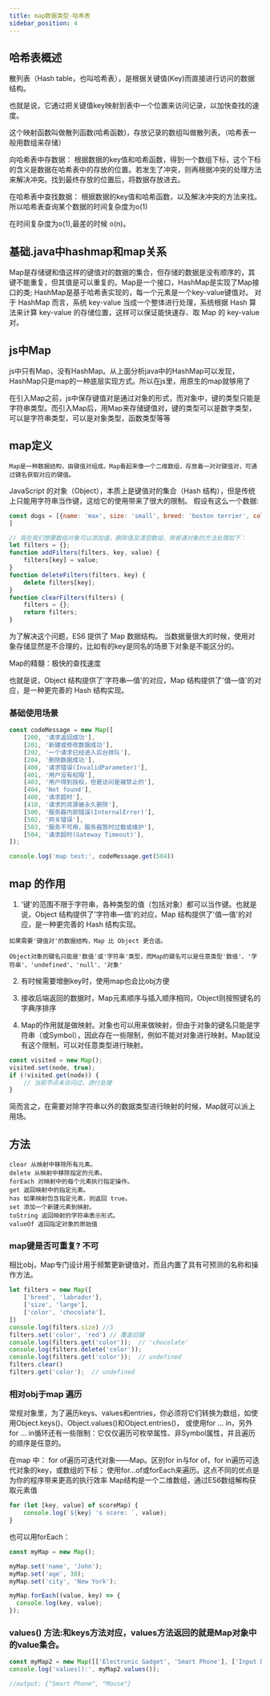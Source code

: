 ```yaml
---
title: map数据类型-哈希表
sidebar_position: 4
---
```


## 哈希表概述
散列表（Hash table，也叫哈希表），是根据关键值(Key)而直接进行访问的数据结构。

也就是说，它通过把关键值key映射到表中一个位置来访问记录，以加快查找的速度。

这个映射函数叫做散列函数(哈希函数)，存放记录的数组叫做散列表。（哈希表一般用数组来存储）

向哈希表中存数据：
根据数据的key值和哈希函数，得到一个数组下标，这个下标的含义是数据在哈希表中的存放的位置。若发生了冲突，则再根据冲突的处理方法来解决冲突。找到最终存放的位置后，将数据存放进去。

在哈希表中查找数据：
根据数据的key值和哈希函数，以及解决冲突的方法来找。
所以哈希表查询某个数据的时间复杂度为o(1)

在时间复杂度为o(1),最差的时候 o(n)。

## 基础.java中hashmap和map关系
Map是存储键和值这样的键值对的数据的集合，但存储的数据是没有顺序的，其键不能重复，但其值是可以重复的。Map是一个接口，HashMap是实现了Map接口的类;
HashMap是基于哈希表实现的，每一个元素是一个key-value键值对。
对于 HashMap 而言，系统 key-value 当成一个整体进行处理，系统根据 Hash 算法来计算 key-value 的存储位置，这样可以保证能快速存、取 Map 的 key-value 对。

## js中Map
js中只有Map，没有HashMap。从上面分析java中的HashMap可以发现，HashMap只是map的一种底层实现方式。所以在js里，用原生的map就够用了

在引入Map之前，js中保存键值对是通过对象的形式，而对象中，键的类型只能是字符串类型。而引入Map后，用Map来存储键值对，键的类型可以是数字类型，可以是字符串类型，可以是对象类型，函数类型等等

## map定义
`Map是一种数据结构，由键值对组成。Map看起来像一个二维数组，存放着一对对键值对，可通过键名获取对应的键值。`

JavaScript 的对象（Object），本质上是键值对的集合（Hash 结构），但是传统上只能用字符串当作键，这给它的使用带来了很大的限制。
假设有这么一个数据:
```js
const dogs = [{name: 'max', size: 'small', breed: 'boston terrier', color: 'black'}, {name: 'don', size: 'large', breed: 'labrador', color: 'black'}, {name: 'shadow', size: 'medium', breed: 'labrador', color: 'chocolate'}
]

// 现在我们想要数组对象可以添加值，删除值及清空数组，用普通对象的方法处理如下：
let filters = {};
function addFilters(filters, key, value) {
    filters[key] = value;
}
function deleteFilters(filters, key) {
    delete filters[key];
}
function clearFilters(filters) {
    filters = {};
    return filters;
}
```
为了解决这个问题，ES6 提供了 Map 数据结构。
当数据量很大的时候，使用对象存储显然是不合理的，比如有的key是同名的场景下对象是不能区分的。

Map的精髓：极快的查找速度

也就是说，Object 结构提供了'字符串—值'的对应，Map 结构提供了'值—值'的对应，是一种更完善的 Hash 结构实现。

### 基础使用场景
```js
const codeMessage = new Map([
    [200, '请求返回成功'],
    [201, '新建或修改数据成功'],
    [202, '一个请求已经进入后台排队'],
    [204, '删除数据成功'],
    [400, '请求错误(InvalidParameter)'],
    [401, '用户没有权限'],
    [403, '用户得到授权，但是访问是被禁止的'],
    [404, 'Not found'],
    [408, '请求超时'],
    [410, '请求的资源被永久删除'],
    [500, '服务器内部错误(InternalError)'],
    [502, '网关错误'],
    [503, '服务不可用，服务器暂时过载或维护'],
    [504, '请求超时(Gateway Timeout)'],
]);

console.log('map test:', codeMessage.get(504))
```

## map 的作用
1. '键'的范围不限于字符串，各种类型的值（包括对象）都可以当作键。也就是说，Object 结构提供了'字符串—值'的对应，Map 结构提供了'值—值'的对应，是一种更完善的 Hash 结构实现。
```
如果需要'键值对'的数据结构，Map 比 Object 更合适。

Object对象的键名只能是'数值'或'字符串'类型，而Map的键名可以是任意类型'数值'、'字符串'、'undefined'、'null'、'对象'
```

2. 有时候需要增删key时，使用map也会比obj方便


4. 接收后端返回的数据时，Map元素顺序与插入顺序相同，Object则按照键名的字典序排序

5. Map的作用就是做映射。对象也可以用来做映射，但由于对象的键名只能是字符串（或Symbol），因此存在一些限制，例如不能对对象进行映射。Map就没有这个限制，可以对任意类型进行映射。
```js
const visited = new Map();
visited.set(node, true);
if (!visited.get(node)) {
	// 当前节点未访问过，进行处理
}
```

简而言之，在需要对除字符串以外的数据类型进行映射的时候，Map就可以派上用场。


## 方法
```
clear 从映射中移除所有元素。
delete 从映射中移除指定的元素。
forEach 对映射中的每个元素执行指定操作。
get 返回映射中的指定元素。
has 如果映射包含指定元素，则返回 true。
set 添加一个新建元素到映射。
toString 返回映射的字符串表示形式。
valueOf 返回指定对象的原始值
```

### map键是否可重复? 不可
相比obj，Map专门设计用于频繁更新键值对，而且内置了具有可预测的名称和操作方法。

```js
let filters = new Map([
    ['breed', 'labrador'],
    ['size', 'large'],
    ['color', 'chocolate'],
])
console.log(filters.size) //3
filters.set('color', 'red') // 覆盖旧键
console.log(filters.get('color'));  // 'chocolate'
console.log(filters.delete('color'));
console.log(filters.get('color'));  // undefined
filters.clear()
filters.get('color');  // undefined
```

### 相对obj于map 遍历
常规对象里，为了遍历keys、values和entries，你必须将它们转换为数组，如使用Object.keys()、Object.values()和Object.entries()，
或使用for ... in，另外for ... in循环还有一些限制：它仅仅遍历可枚举属性、非Symbol属性，并且遍历的顺序是任意的。

在map 中：
for of遍历可迭代对象——Map。区别for in与for of，for in遍历可迭代对象的key，或数组的下标；
使用for…of或forEach来遍历。这点不同的优点是为你的程序带来更高的执行效率
Map结构是一个二维数组，通过ES6数组解构获取元素值

```js
for (let [key, value] of scoreMap) {
    console.log(`${key} 's score: `, value);
}
```

也可以用forEach：
```js
const myMap = new Map();

myMap.set('name', 'John');
myMap.set('age', 30);
myMap.set('city', 'New York');

myMap.forEach((value, key) => {
  console.log(key, value);
});
```

### values() 方法:和keys方法对应，values方法返回的就是Map对象中的value集合。
```js
const myMap2 = new Map([['Electronic Gadget', 'Smart Phone'], ['Input Devices', 'Mouse']]);
console.log('values():', myMap2.values());

//output: {"Smart Phone", "Mouse"}
```
